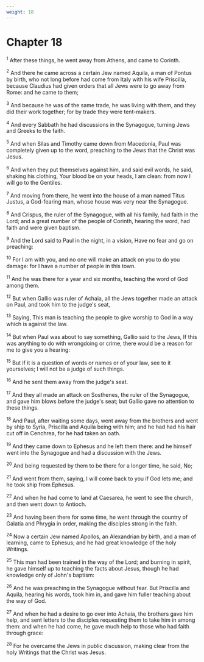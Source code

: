 ```yaml
---
weight: 18
---
```


# Chapter 18

<sup>1</sup> After these things, he went away from Athens, and came to Corinth. 

<sup>2</sup> And there he came across a certain Jew named Aquila, a man of Pontus by birth, who not long before had come from Italy with his wife Priscilla, because Claudius had given orders that all Jews were to go away from Rome: and he came to them; 

<sup>3</sup> And because he was of the same trade, he was living with them, and they did their work together; for by trade they were tent-makers. 

<sup>4</sup> And every Sabbath he had discussions in the Synagogue, turning Jews and Greeks to the faith. 

<sup>5</sup> And when Silas and Timothy came down from Macedonia, Paul was completely given up to the word, preaching to the Jews that the Christ was Jesus. 

<sup>6</sup> And when they put themselves against him, and said evil words, he said, shaking his clothing, Your blood be on your heads, I am clean: from now I will go to the Gentiles. 

<sup>7</sup> And moving from there, he went into the house of a man named Titus Justus, a God-fearing man, whose house was very near the Synagogue. 

<sup>8</sup> And Crispus, the ruler of the Synagogue, with all his family, had faith in the Lord; and a great number of the people of Corinth, hearing the word, had faith and were given baptism. 

<sup>9</sup> And the Lord said to Paul in the night, in a vision, Have no fear and go on preaching: 

<sup>10</sup> For I am with you, and no one will make an attack on you to do you damage: for I have a number of people in this town. 

<sup>11</sup> And he was there for a year and six months, teaching the word of God among them. 

<sup>12</sup> But when Gallio was ruler of Achaia, all the Jews together made an attack on Paul, and took him to the judge's seat, 

<sup>13</sup> Saying, This man is teaching the people to give worship to God in a way which is against the law. 

<sup>14</sup> But when Paul was about to say something, Gallio said to the Jews, If this was anything to do with wrongdoing or crime, there would be a reason for me to give you a hearing: 

<sup>15</sup> But if it is a question of words or names or of your law, see to it yourselves; I will not be a judge of such things. 

<sup>16</sup> And he sent them away from the judge's seat. 

<sup>17</sup> And they all made an attack on Sosthenes, the ruler of the Synagogue, and gave him blows before the judge's seat; but Gallio gave no attention to these things. 

<sup>18</sup> And Paul, after waiting some days, went away from the brothers and went by ship to Syria, Priscilla and Aquila being with him; and he had had his hair cut off in Cenchrea, for he had taken an oath. 

<sup>19</sup> And they came down to Ephesus and he left them there: and he himself went into the Synagogue and had a discussion with the Jews. 

<sup>20</sup> And being requested by them to be there for a longer time, he said, No; 

<sup>21</sup> And went from them, saying, I will come back to you if God lets me; and he took ship from Ephesus. 

<sup>22</sup> And when he had come to land at Caesarea, he went to see the church, and then went down to Antioch. 

<sup>23</sup> And having been there for some time, he went through the country of Galatia and Phrygia in order, making the disciples strong in the faith. 

<sup>24</sup> Now a certain Jew named Apollos, an Alexandrian by birth, and a man of learning, came to Ephesus; and he had great knowledge of the holy Writings. 

<sup>25</sup> This man had been trained in the way of the Lord; and burning in spirit, he gave himself up to teaching the facts about Jesus, though he had knowledge only of John's baptism: 

<sup>26</sup> And he was preaching in the Synagogue without fear. But Priscilla and Aquila, hearing his words, took him in, and gave him fuller teaching about the way of God. 

<sup>27</sup> And when he had a desire to go over into Achaia, the brothers gave him help, and sent letters to the disciples requesting them to take him in among them: and when he had come, he gave much help to those who had faith through grace: 

<sup>28</sup> For he overcame the Jews in public discussion, making clear from the holy Writings that the Christ was Jesus. 


